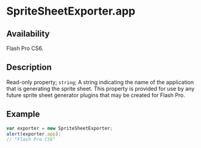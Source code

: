 # SpriteSheetExporter.app

## Availability

Flash Pro CS6.

## Description

Read-only property; `string`; A string indicating the name of the application that is generating the sprite sheet. This property is provided for use by any future sprite sheet generator plugins that may be created for Flash Pro.

## Example

```javascript
var exporter = new SpriteSheetExporter;
alert(exporter.app);
// "Flash Pro CS6"
```
